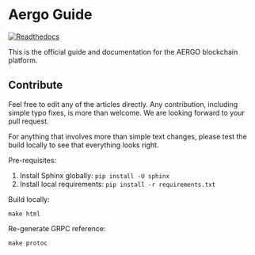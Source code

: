 # Aergo Guide

[![Readthedocs](https://readthedocs.com/projects/blocko-inc-guide/badge/?version=latest)](http://docs.aergo.io/en/latest/)

This is the official guide and documentation for the AERGO blockchain platform.

## Contribute

Feel free to edit any of the articles directly. Any contribution, including simple typo fixes, is more than welcome.
We are looking forward to your pull request.

For anything that involves more than simple text changes, please test the build locally to see that everything looks right.

Pre-requisites:

1. Install Sphinx globally: `pip install -U sphinx`
2. Install local requirements: `pip install -r requirements.txt`

Build locally:

    make html

Re-generate GRPC reference:

    make protoc

